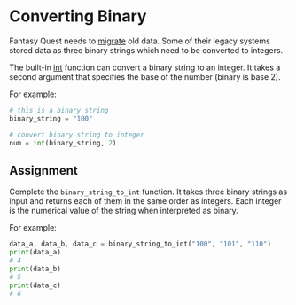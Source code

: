 # Converting Binary

Fantasy Quest needs to <u>migrate</u> old data. Some of their legacy systems stored data as three binary strings which need to be converted to integers.

The built-in <u>int</u> function can convert a binary string to an integer. It takes a second argument that specifies the base of the number (binary is base 2). 

For example:
```python
# this is a binary string
binary_string = "100"

# convert binary string to integer
num = int(binary_string, 2)
```
## Assignment
Complete the `binary_string_to_int` function. It takes three binary strings as input and returns each of them in the same order as integers. Each integer is the numerical value of the string when interpreted as binary.

For example:
```python
data_a, data_b, data_c = binary_string_to_int("100", "101", "110")
print(data_a)
# 4
print(data_b)
# 5
print(data_c)
# 6
```